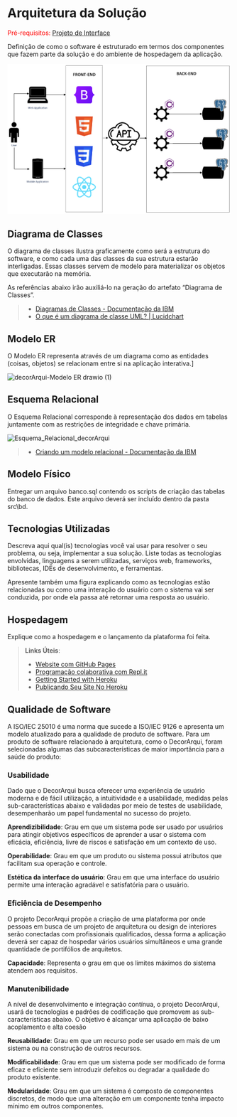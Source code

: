 # Arquitetura da Solução

<span style="color:red">Pré-requisitos: <a href="3-Projeto de Interface.md"> Projeto de Interface</a></span>

Definição de como o software é estruturado em termos dos componentes que fazem parte da solução e do ambiente de hospedagem da aplicação.

![Arquitetura da Solução](img/Arquitetura_Solução.png)

## Diagrama de Classes

O diagrama de classes ilustra graficamente como será a estrutura do software, e como cada uma das classes da sua estrutura estarão interligadas. Essas classes servem de modelo para materializar os objetos que executarão na memória.

As referências abaixo irão auxiliá-lo na geração do artefato “Diagrama de Classes”.

> - [Diagramas de Classes - Documentação da IBM](https://www.ibm.com/docs/pt-br/rational-soft-arch/9.6.1?topic=diagrams-class)
> - [O que é um diagrama de classe UML? | Lucidchart](https://www.lucidchart.com/pages/pt/o-que-e-diagrama-de-classe-uml)

## Modelo ER

O Modelo ER representa através de um diagrama como as entidades (coisas, objetos) se relacionam entre si na aplicação interativa.]

![decorArqui-Modelo ER drawio (1)](https://github.com/ICEI-PUC-Minas-PMV-ADS/pmv-ads-2023-2-e4-proj-infra-t4-decorarqui/assets/60409021/05592b81-23ac-44ff-85a5-21dc36bbed55)



## Esquema Relacional

O Esquema Relacional corresponde à representação dos dados em tabelas juntamente com as restrições de integridade e chave primária.

<img width="551" alt="Esquema_Relacional_decorArqui" src="https://github.com/ICEI-PUC-Minas-PMV-ADS/pmv-ads-2023-2-e4-proj-infra-t4-decorarqui/assets/103225367/39d02810-35d0-483b-9f2b-44df97fbe8c6">

> - [Criando um modelo relacional - Documentação da IBM](https://www.ibm.com/docs/pt-br/cognos-analytics/10.2.2?topic=designer-creating-relational-model)

## Modelo Físico

Entregar um arquivo banco.sql contendo os scripts de criação das tabelas do banco de dados. Este arquivo deverá ser incluído dentro da pasta src\bd.

## Tecnologias Utilizadas

Descreva aqui qual(is) tecnologias você vai usar para resolver o seu problema, ou seja, implementar a sua solução. Liste todas as tecnologias envolvidas, linguagens a serem utilizadas, serviços web, frameworks, bibliotecas, IDEs de desenvolvimento, e ferramentas.

Apresente também uma figura explicando como as tecnologias estão relacionadas ou como uma interação do usuário com o sistema vai ser conduzida, por onde ela passa até retornar uma resposta ao usuário.

## Hospedagem

Explique como a hospedagem e o lançamento da plataforma foi feita.

> **Links Úteis**:
>
> - [Website com GitHub Pages](https://pages.github.com/)
> - [Programação colaborativa com Repl.it](https://repl.it/)
> - [Getting Started with Heroku](https://devcenter.heroku.com/start)
> - [Publicando Seu Site No Heroku](http://pythonclub.com.br/publicando-seu-hello-world-no-heroku.html)

## Qualidade de Software

A ISO/IEC 25010 é uma norma que sucede a ISO/IEC 9126 e apresenta um modelo atualizado para a qualidade de produto de software. Para um produto de software relacionado à arquitetura, como o DecorArqui, foram selecionadas algumas das subcaracterísticas de maior importância para a saúde do produto:

### Usabilidade
Dado que o DecorArqui busca oferecer uma experiência de usuário moderna e de fácil utilização, a intuitividade e a usabilidade, medidas pelas sub-características abaixo e validadas por meio de testes de usabilidade, desempenharão um papel fundamental no sucesso do projeto.

**Aprendizibilidade**: Grau em que um sistema pode ser usado por usuários para atingir objetivos específicos de aprender a usar o sistema com eficácia, eficiência, livre de riscos e satisfação em um contexto de uso.

**Operabilidade**: Grau em que um produto ou sistema possui atributos que facilitam sua operação e controle.

**Estética da interface do usuário**: Grau em que uma interface do usuário permite uma interação agradável e satisfatória para o usuário.

### Eficiência de Desempenho
O projeto DecorArqui propõe a criação de uma plataforma por onde pessoas em busca de um projeto de arquitetura ou design de interiores serão conectadas com profissionais qualificados, dessa forma a aplicação deverá ser capaz de hospedar vários usuários simultâneos e uma grande quantidade de portifólios de arquitetos.

**Capacidade**: Representa o grau em que os limites máximos do sistema atendem aos requisitos.

### Manutenibilidade
A nível de desenvolvimento e integração contínua, o projeto DecorArqui, usará de tecnologias e padrões de codificação que promovem as sub-características abaixo. O objetivo é alcançar uma aplicação de baixo acoplamento e alta coesão

**Reusabilidade**: Grau em que um recurso pode ser usado em mais de um sistema ou na construção de outros recursos.

**Modificabilidade**: Grau em que um sistema pode ser modificado de forma eficaz e eficiente sem introduzir defeitos ou degradar a qualidade do produto existente.

**Modularidade**: Grau em que um sistema é composto de componentes discretos, de modo que uma alteração em um componente tenha impacto mínimo em outros componentes.

